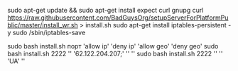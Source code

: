 

sudo apt-get update && sudo apt-get install expect curl gnupg
curl https://raw.githubusercontent.com/BadGuysOrg/setupServerForPlatformPublic/master/install_wr.sh > install.sh
sudo apt-get install iptables-persistent -y
sudo /sbin/iptables-save

sudo bash install.sh порт 'allow ip' 'deny ip' 'allow geo' 'deny geo'
sudo bash install.sh 2222 '' '62.122.204.207;' '' ''
sudo bash install.sh 2222 '' '' 'UA' ''
